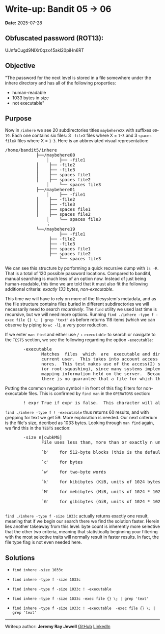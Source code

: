 # Write-up: Bandit 05 → 06  
**Date:** 2025-07-28  


## Obfuscated password (ROT13): 

UJnfaCugd9NIXr0qzx45akl20piHn6RT

## Objective

"The password for the next level is stored in a file somewhere under the inhere directory and has all of the following properties:
- human-readable
- 1033 bytes in size
- not executable"

## Purpose

Now in `/inhere` we see 20 subdirectories titles `maybehereXX` with suffixes `00`-`19`. Each one contains six files: 3 `-fileX` files where X = `1`-`3` and 3 `spaces fileX` files where X = `1`-`3`. Here is an abbreviated visual representation:

<pre markdown>
/home/bandit5/inhere
	        ├──/maybehere00
                │    ├── -file1
	        │    ├── -file2
	        │    ├── -file3
	        │    ├── spaces file1
	        │    ├── spaces file2	     
                │    └── spaces file3
	        ├──/maybehere01
                │    ├── -file1
	        │    ├── -file2
	        │    ├── -file3
	        │    ├── spaces file1
	        │    ├── spaces file2	     
                │    └── spaces file3
                ⋮
	        └──/maybehere19
                     ├── -file1
	             ├── -file2
	             ├── -file3
	             ├── spaces file1
	             ├── spaces file2	     
                     └── spaces file3
</pre>

We can see this structure by porforming a quick recursive dump with `ls -R`. That is a total of 120 possible password locations. Compared to bandit4, manual searching is much less of an option now. Instead of just being human-readable, this time we are told that it must also fit the following additional criteria: *exactly 133 bytes*, *non-executable*.

This time we will have to rely on more of the filesystem's metadata, and as the file structure contains files buried in different subdirectories we will necessarily need to search *recursively*. The `find` utility we used last time is recursive, but we will need more options. Running `find ./inhere -type f -exec file {} \; | grep 'text'` as before returns 118 items (which we can observe by piping to `wc -l`), a very poor reduction.

If we enter `man find` and either use `/` + `executable` to search or navigate to the `TESTS` section, we see the following regarding the option `-executable`:

<pre markdown>
       -executable
              Matches  files  which  are  executable and directories which are searchable (in a file name resolution sense) by the
              current user.  This takes into account access control lists and other permissions artefacts which the -perm test ig‐
              nores.  This test makes use of the access(2) system call, and so can be fooled by NFS servers which do  UID  mapping
              (or root-squashing), since many systems implement access(2) in the client's kernel and so cannot make use of the UID
              mapping information held on the server.  Because this test is based only on the result of the access(2) system call,
              there is no guarantee that a file for which this test succeeds can actually be executed.
</pre>

Putting the common negation symbol `!` in front of this flag filters for non-executable files. This is confirmed by `find man` in the `OPERATORS` section:

<pre markdown>
       ! expr True if expr is false.  This character will also usually need protection from interpretation by the shell.
</pre>

`find ./inhere -type f ! -executable` thus returns 60 results, and with grepping for text we get 59. More exploration is needed. Our next criterium is the file's size, decribed as 1033 bytes. Looking through `man find` again, we find this in the `TESTS` section:

<pre markdown>
       -size n[cwbkMG]
              File uses less than, more than or exactly n units of space, rounding up.  The following suffixes can be used:

              `b'    for 512-byte blocks (this is the default if no suffix is used)

              `c'    for bytes

              `w'    for two-byte words

              `k'    for kibibytes (KiB, units of 1024 bytes)

              `M'    for mebibytes (MiB, units of 1024 * 1024 = 1048576 bytes)

              `G'    for gibibytes (GiB, units of 1024 * 1024 * 1024 = 1073741824 bytes)

</pre>

`find ./inhere -type f -size 1033c` actually returns exactly one result, meaning that if we begin our search there we find the solution faster. Herein lies another takeaway from this level: byte count is inherently more selective that the other two criteria, meaning that statistically beginning your filtering with the most selective traits will normally result in faster results. In fact, the file type flag is not even needed here.

## Solutions

- `find inhere -size 1033c`

- `find inhere -type f -size 1033c`

- `find inhere -type f -size 1033c ! -executable`

- `find inhere -type f -size 1033c -exec file {} \; | grep 'text'`

- `find inhere -type f -size 1033c ! -executable  -exec file {} \; | grep 'text'` 

___

Writeup author: **Jeremy Ray Jewell**
[GitHub](https://github.com/jeremyrayjewell)
[LinkedIn](https://www.linkedin.com/in/jeremyrayjewell)

